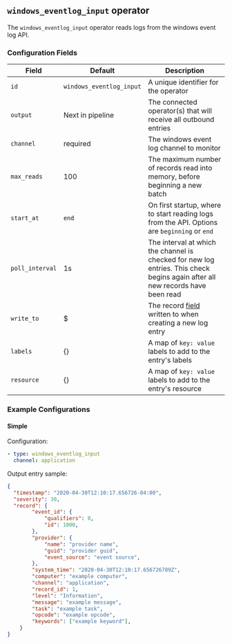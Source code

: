 ## `windows_eventlog_input` operator

The `windows_eventlog_input` operator reads logs from the windows event log API.

### Configuration Fields

| Field             | Default                  | Description                                                                                  |
| ---               | ---                      | ---                                                                                          |
| `id`              | `windows_eventlog_input` | A unique identifier for the operator                                                         |
| `output`          | Next in pipeline         | The connected operator(s) that will receive all outbound entries                             |
| `channel`         | required                 | The windows event log channel to monitor                                                     |
| `max_reads`       | 100                      | The maximum number of records read into memory, before beginning a new batch                 |
| `start_at`        | `end`                    | On first startup, where to start reading logs from the API. Options are `beginning` or `end` |
| `poll_interval`   | 1s                       | The interval at which the channel is checked for new log entries. This check begins again after all new records have been read |
| `write_to`        | $                        | The record [field](/docs/types/field.md) written to when creating a new log entry            |
| `labels`          | {}                       | A map of `key: value` labels to add to the entry's labels                                    |
| `resource`        | {}                       | A map of `key: value` labels to add to the entry's resource                                  |

### Example Configurations

#### Simple

Configuration:
```yaml
- type: windows_eventlog_input
  channel: application
```

Output entry sample:
```json
{
  "timestamp": "2020-04-30T12:10:17.656726-04:00",
  "severity": 30,
  "record": {
		"event_id": {
			"qualifiers": 0,
			"id": 1000,
		},
		"provider": {
			"name": "provider name",
			"guid": "provider guid",
			"event_source": "event source",
		},
		"system_time": "2020-04-30T12:10:17.656726789Z",
		"computer": "example computer",
		"channel": "application",
		"record_id": 1,
		"level": "Information",
		"message": "example message",
		"task": "example task",
		"opcode": "example opcode",
		"keywords": ["example keyword"],
	}
}
```
